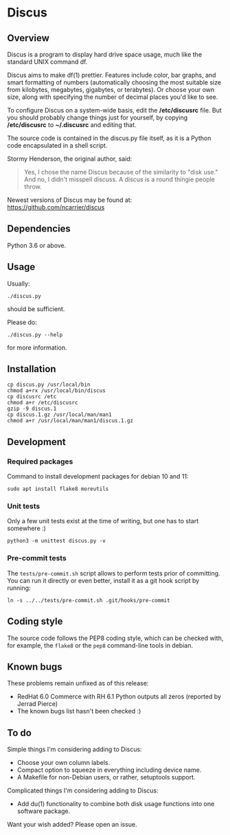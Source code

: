 # Discus

## Overview

Discus is a program to display hard drive space usage, much like the standard
UNIX command df.

Discus aims to make df(1) prettier.
Features include color, bar graphs, and smart formatting of numbers
(automatically choosing the most suitable size from kilobytes, megabytes,
gigabytes, or terabytes). Or choose your own size, along with specifying the
number of decimal places you'd like to see.

To configure Discus on a system-wide basis, edit the **/etc/discusrc** file.
But you should probably change things just for yourself, by copying
**/etc/discusrc** to **~/.discusrc** and editing that.

The source code is contained in the discus.py file itself, as it is a Python
code encapsulated in a shell script.

Stormy Henderson, the original author, said:

> Yes, I chose the name Discus because of the similarity to "disk use."
> And no, I didn't misspell discuss.
> A discus is a round thingie people throw.

Newest versions of Discus may be found at:
https://github.com/ncarrier/discus

## Dependencies

Python 3.6 or above.

## Usage

Usually:

```
./discus.py
```

should be sufficient.

Please do:

```
./discus.py --help
```

for more information.

## Installation

```
cp discus.py /usr/local/bin
chmod a+rx /usr/local/bin/discus
cp discusrc /etc
chmod a+r /etc/discusrc
gzip -9 discus.1
cp discus.1.gz /usr/local/man/man1
chmod a+r /usr/local/man/man1/discus.1.gz
```

## Development

### Required packages

Command to install development packages for debian 10 and 11:

```
sudo apt install flake8 moreutils
```

### Unit tests

Only a few unit tests exist at the time of writing, but one has to start
somewhere :)

```
python3 -m unittest discus.py -v
```

### Pre-commit tests

The `tests/pre-commit.sh` script allows to perform tests prior of committing.
You can run it directly or even better, install it as a git hook script by
running:

```
ln -s ../../tests/pre-commit.sh .git/hooks/pre-commit
```

## Coding style

The source code follows the PEP8 coding style, which can be checked with, for
example, the `flake8` or the `pep8` command-line tools in debian.

## Known bugs

These problems remain unfixed as of this release:

 * RedHat 6.0 Commerce with RH 6.1 Python outputs all zeros (reported by
   Jerrad Pierce)
 * The known bugs list hasn't been checked :)

## To do

Simple things I'm considering adding to Discus:

 * Choose your own column labels.
 * Compact option to squeeze in everything including device name.
 * A Makefile for non-Debian users, or rather, setuptools support.

Complicated things I'm considering adding to Discus:

 * Add du(1) functionality to combine both disk usage functions into
     one software package.

Want your wish added? Please open an issue.
